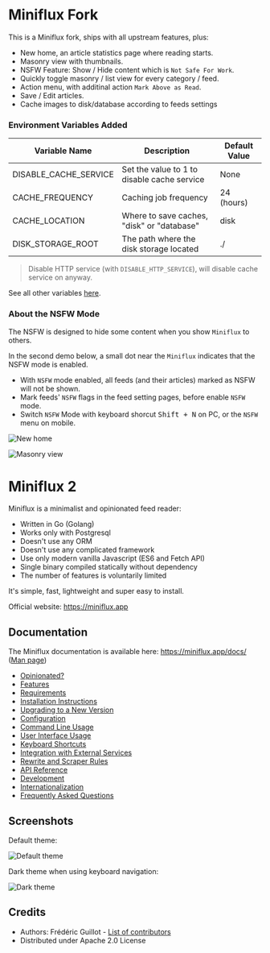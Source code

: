 # Miniflux Fork

This is a Miniflux fork, ships with all upstream features, plus:

- New home, an article statistics page where reading starts.
- Masonry view with thumbnails.
- NSFW Feature: Show / Hide content which is `Not Safe For Work`. 
- Quickly toggle masonry / list view for every category / feed.
- Action menu, with additinal action `Mark Above as Read`.
- Save / Edit articles.
- Cache images to disk/database according to feeds settings

### Environment Variables Added

| Variable Name         | Description                                 | Default Value |
| --------------------- | ------------------------------------------- | ------------- |
| DISABLE_CACHE_SERVICE | Set the value to 1 to disable cache service | None          |
| CACHE_FREQUENCY       | Caching job frequency                       | 24 (hours)    |
| CACHE_LOCATION        | Where to save caches, "disk" or "database"  | disk          |
| DISK_STORAGE_ROOT     | The path where the disk storage located     | ./            |

> Disable HTTP service (with `DISABLE_HTTP_SERVICE`), will disable cache service on anyway.

See all other variables [here](https://miniflux.app/docs/configuration.html).

### About the NSFW Mode

The NSFW is designed to hide some content when you show `Miniflux` to others. 

In the second demo below, a small dot near the `Miniflux` indicates that the NSFW mode is enabled.  

- With `NSFW` mode enabled, all feeds (and their articles) marked as NSFW will not be shown.
- Mark feeds' `NSFW` flags in the feed setting pages, before enable `NSFW` mode.
- Switch `NSFW` Mode with keyboard shorcut <kbd>Shift + N</kbd> on PC, or the `NSFW` menu on mobile.

![New home](https://user-images.githubusercontent.com/16953333/68272682-61460400-009f-11ea-9072-bd359ecfcb32.png)

![Masonry view](https://user-images.githubusercontent.com/16953333/68272214-e03a3d00-009d-11ea-9a83-5b7c4fa2c5b4.png)


Miniflux 2
==========

Miniflux is a minimalist and opinionated feed reader:

- Written in Go (Golang)
- Works only with Postgresql
- Doesn't use any ORM
- Doesn't use any complicated framework
- Use only modern vanilla Javascript (ES6 and Fetch API)
- Single binary compiled statically without dependency
- The number of features is voluntarily limited

It's simple, fast, lightweight and super easy to install.

Official website: <https://miniflux.app>

Documentation
-------------

The Miniflux documentation is available here: <https://miniflux.app/docs/> ([Man page](https://miniflux.app/miniflux.1.html))

- [Opinionated?](https://miniflux.app/opinionated.html)
- [Features](https://miniflux.app/features.html)
- [Requirements](https://miniflux.app/docs/requirements.html)
- [Installation Instructions](https://miniflux.app/docs/installation.html)
- [Upgrading to a New Version](https://miniflux.app/docs/upgrade.html)
- [Configuration](https://miniflux.app/docs/configuration.html)
- [Command Line Usage](https://miniflux.app/docs/cli.html)
- [User Interface Usage](https://miniflux.app/docs/ui.html)
- [Keyboard Shortcuts](https://miniflux.app/docs/keyboard_shortcuts.html)
- [Integration with External Services](https://miniflux.app/docs/services.html)
- [Rewrite and Scraper Rules](https://miniflux.app/docs/rules.html)
- [API Reference](https://miniflux.app/docs/api.html)
- [Development](https://miniflux.app/docs/development.html)
- [Internationalization](https://miniflux.app/docs/i18n.html)
- [Frequently Asked Questions](https://miniflux.app/faq.html)

Screenshots
-----------

Default theme:

![Default theme](https://miniflux.app/images/overview.png)

Dark theme when using keyboard navigation:

![Dark theme](https://miniflux.app/images/item-selection-black-theme.png)

Credits
-------

- Authors: Frédéric Guillot - [List of contributors](https://github.com/miniflux/v2/graphs/contributors)
- Distributed under Apache 2.0 License
